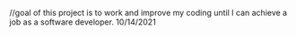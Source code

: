 //goal of this project is to work and improve my coding until I can achieve a job as a software developer. 10/14/2021

